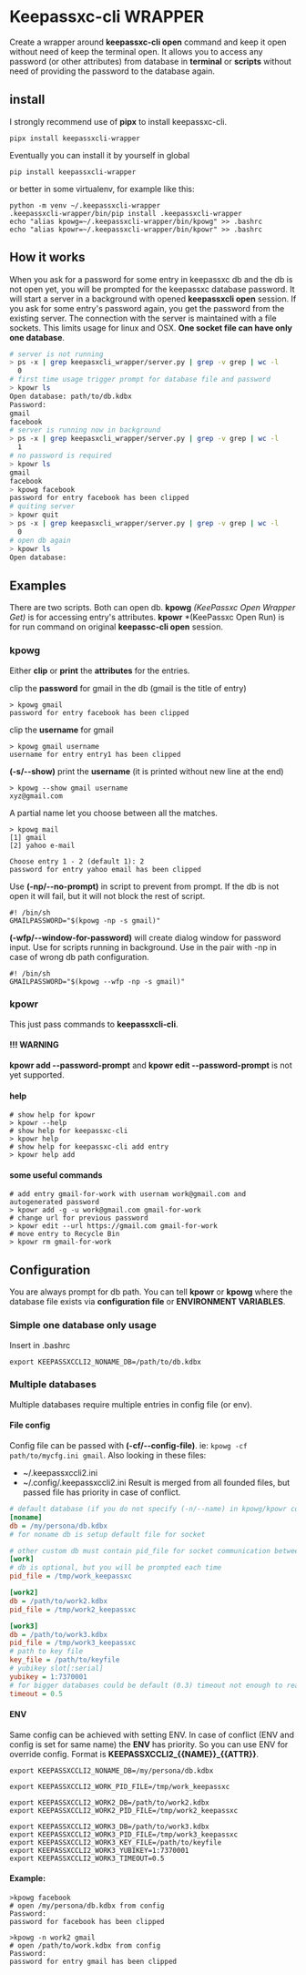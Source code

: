 # Keepassxc-cli WRAPPER

Create a wrapper around **keepassxc-cli open** command and keep it open without need of keep the terminal open. 
It allows you to access any password (or other attributes) from database in **terminal** or **scripts** without 
need of providing the password to the database again.

## install
I strongly recommend use of **pipx** to install keepassxc-cli.
```shell
pipx install keepassxcli-wrapper
```
Eventually you can install it by yourself in global 
```shell
pip install keepassxcli-wrapper
```
or better in some virtualenv, for example like this:
```shell
python -m venv ~/.keepassxcli-wrapper
.keepassxcli-wrapper/bin/pip install .keepassxcli-wrapper
echo "alias kpowg=~/.keepassxcli-wrapper/bin/kpowg" >> .bashrc
echo "alias kpowr=~/.keepassxcli-wrapper/bin/kpowr" >> .bashrc
```

## How it works
When you ask for a password for some entry in keepassxc db and the db is not open yet, you will be prompted for 
the keepassxc database password. It will start a server in a background with opened **keepassxcli open** session.
If you ask for some entry's password again, you get the password from the existing server. The connection with the server
is maintained with a file sockets. This limits usage for linux and OSX. **One socket file can have only one 
database**.

```bash
# server is not running
> ps -x | grep keepasxcli_wrapper/server.py | grep -v grep | wc -l 
  0
# first time usage trigger prompt for database file and password
> kpowr ls
Open database: path/to/db.kdbx
Password:
gmail
facebook
# server is running now in background
> ps -x | grep keepasxcli_wrapper/server.py | grep -v grep | wc -l 
  1
# no password is required
> kpowr ls
gmail
facebook
> kpowg facebook
password for entry facebook has been clipped
# quiting server
> kpowr quit
> ps -x | grep keepasxcli_wrapper/server.py | grep -v grep | wc -l 
  0
# open db again
> kpowr ls
Open database:
```

## Examples
There are two scripts. Both can open db. **kpowg** *(KeePassxc Open Wrapper Get)* is for accessing entry's attributes. 
**kpowr** *(KeePassxc Open Run) is for run command on original **keepassc-cli open** session.
### kpowg
Either **clip** or **print** the **attributes** for the entries. 

clip the **password** for gmail in the db (gmail is the title of entry)
```shell
> kpowg gmail
password for entry facebook has been clipped
```
clip the **username** for gmail
```shell
> kpowg gmail username
username for entry entry1 has been clipped
```
**(-s/--show)** print the **username** (it is printed without new line at the end)
```shell
> kpowg --show gmail username
xyz@gmail.com
```
A partial name let you choose between all the matches.
```shell
> kpowg mail
[1] gmail
[2] yahoo e-mail

Choose entry 1 - 2 (default 1): 2
password for entry yahoo email has been clipped
```
Use **(-np/--no-prompt)** in script to prevent from prompt. If the db is not open it will fail, but it will not
block the rest of script.
``` 
#! /bin/sh
GMAILPASSWORD="$(kpowg -np -s gmail)"
```
**(-wfp/--window-for-password)** will create dialog window for password input. Use for scripts running in 
background. Use in the pair with -np in case of wrong db path configuration.
``` 
#! /bin/sh
GMAILPASSWORD="$(kpowg --wfp -np -s gmail)"
```
### kpowr
This just pass commands to **keepassxcli-cli**.

#### !!! WARNING
**kpowr add --password-prompt** and **kpowr edit --password-prompt** is not yet supported.

#### help
```shell
# show help for kpowr
> kpowr --help
# show help for keepassxc-cli
> kpowr help
# show help for keepassxc-cli add entry
> kpowr help add
```

#### some useful commands
```shell
# add entry gmail-for-work with usernam work@gmail.com and autogenerated password
> kpowr add -g -u work@gmail.com gmail-for-work
# change url for previous password
> kpowr edit --url https://gmail.com gmail-for-work
# move entry to Recycle Bin
> kpowr rm gmail-for-work
```

## Configuration
You are always prompt for db path. You can tell **kpowr** or **kpowg** where the database file exists
via **configuration file** or **ENVIRONMENT VARIABLES**.

### Simple one database only usage
Insert in .bashrc
```shell
export KEEPASSXCCLI2_NONAME_DB=/path/to/db.kdbx
```

### Multiple databases
Multiple databases require multiple entries in config file (or env).
#### File config
Config file can be passed with **(-cf/--config-file)**. ie: ```kpowg -cf path/to/mycfg.ini gmail```. Also looking in 
these files:
- ~/.keepassxccli2.ini
- ~/.config/.keepassxccli2.ini
Result is merged from all founded files, but passed file has priority in case of conflict.
```ini
# default database (if you do not specify (-n/--name) in kpowg/kpowr command
[noname] 
db = /my/persona/db.kdbx
# for noname db is setup default file for socket

# other custom db must contain pid_file for socket communication between kpowg/kpowr and server
[work]
# db is optional, but you will be prompted each time
pid_file = /tmp/work_keepassxc

[work2]
db = /path/to/work2.kdbx
pid_file = /tmp/work2_keepassxc

[work3]
db = /path/to/work3.kdbx
pid_file = /tmp/work3_keepassxc
# path to key file
key_file = /path/to/keyfile
# yubikey slot[:serial]
yubikey = 1:7370001
# for bigger databases could be default (0.3) timeout not enough to read all entries (in seconds)
timeout = 0.5
```
#### ENV
Same config can be achieved with setting ENV. In case of conflict (ENV and config is set for same name) 
the **ENV** has priority. So you can use ENV for override config. Format is **KEEPASSXCCLI2_{{NAME}}_{{ATTR}}**.
```shell
export KEEPASSXCCLI2_NONAME_DB=/my/persona/db.kdbx

export KEEPASSXCCLI2_WORK_PID_FILE=/tmp/work_keepassxc

export KEEPASSXCCLI2_WORK2_DB=/path/to/work2.kdbx
export KEEPASSXCCLI2_WORK2_PID_FILE=/tmp/work2_keepassxc

export KEEPASSXCCLI2_WORK3_DB=/path/to/work3.kdbx
export KEEPASSXCCLI2_WORK3_PID_FILE=/tmp/work3_keepassxc
export KEEPASSXCCLI2_WORK3_KEY_FILE=/path/to/keyfile
export KEEPASSXCCLI2_WORK3_YUBIKEY=1:7370001
export KEEPASSXCCLI2_WORK3_TIMEOUT=0.5
```

#### Example:

```shell
>kpowg facebook
# open /my/persona/db.kdbx from config
Password:
password for facebook has been clipped

>kpowg -n work2 gmail
# open /path/to/work.kdbx from config
Password:
password for entry gmail has been clipped
```

